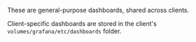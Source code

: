 These are general-purpose dashboards, shared across clients.

Client-specific dashboards are stored in the client's `volumes/grafana/etc/dashboards` folder.
